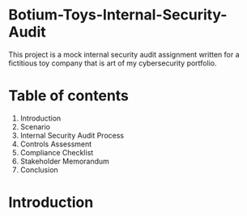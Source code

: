 # Botium-Toys-Internal-Security-Audit
This project is a mock internal security audit assignment written for a fictitious toy company that is art of my cybersecurity portfolio.
# Table of contents
1. Introduction
2. Scenario
3. Internal Security Audit Process
4. Controls Assessment
5. Compliance Checklist
6. Stakeholder Memorandum
7. Conclusion
# Introduction
